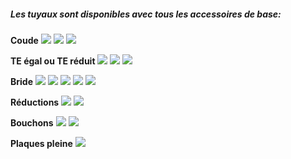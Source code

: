 ##### Les tuyaux sont disponibles avec tous les accessoires de base:
<div text-center>

**Coude**
<img src = "/assets/images/coude-1.jpg" />
<img src = "/assets/images/coude-2.jpg" />
<img src = "/assets/images/coude-3.jpg" />

**TE égal ou TE réduit**
<img src = "/assets/images/coude-4.jpg" />
<img src = "/assets/images/coude-5.jpg" />
<img src = "/assets/images/coude-6.jpg" />

**Bride**
<img src = "/assets/images/coude-7.jpg" />
<img src = "/assets/images/coude-8.jpg" />
<img src = "/assets/images/coude-9.jpg" />
<img src = "/assets/images/coude-10.jpg" />
<img src = "/assets/images/coude-11.jpg" />

**Réductions**
<img src = "/assets/images/coude-12.jpg" />
<img src = "/assets/images/coude-13.jpg" />

**Bouchons**
<img src = "/assets/images/coude-14.jpg" />
<img src = "/assets/images/coude-15.jpg" />

**Plaques pleine**
<img src = "/assets/images/coude-16.jpg" />
</div>